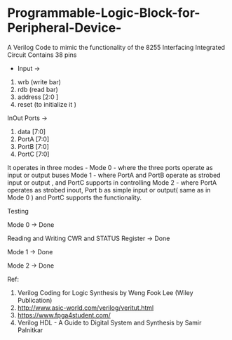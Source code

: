 # Programmable-Logic-Block-for-Peripheral-Device-
A Verilog Code to mimic the functionality of the 8255 Interfacing Integrated Circuit 
Contains 38 pins 
- Input -> 
1. wrb (write bar) 
2. rdb (read bar) 
3. address [2:0 ] 
4. reset (to initialize it ) 

InOut Ports -> 
1. data [7:0] 
2. PortA [7:0]
3. PortB [7:0]
4. PortC [7:0] 

It operates in three modes - 
Mode 0 - where the three ports operate as input or output buses 
Mode 1 - where PortA and PortB operate as strobed input or output , and PortC supports in controlling 
Mode 2 - where PortA operates as strobed inout, Port b as simple input or output( same as in Mode 0 ) and PortC supports the functionality. 

Testing 

Mode 0 -> Done

Reading and Writing CWR and STATUS Register -> Done 


Mode 1 -> Done  

Mode 2 -> Done 





Ref:
1. Verilog Coding for Logic Synthesis by Weng Fook Lee (Wiley Publication) 
2. http://www.asic-world.com/verilog/veritut.html
3. https://www.fpga4student.com/
4. Verilog HDL - A Guide to Digital System and Synthesis by Samir Palnitkar 
